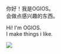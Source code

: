 你好！我是OGIOS。  
会做点感兴趣的东西。

Hi! I'm OGIOS.  
I make things i like.

![](https://github-readme-stats.vercel.app/api?username=ogios&count_private=true&show_icons=true)
